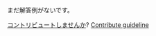 
まだ解答例がないです。

[コントリビュートしませんか](https://github.com/BFEdev/BFE.dev-solutions/blob/main/react-quiz/lazy-initial-state_ja.md)?  [Contribute guideline](https://github.com/BFEdev/BFE.dev-solutions#how-to-contribute)
